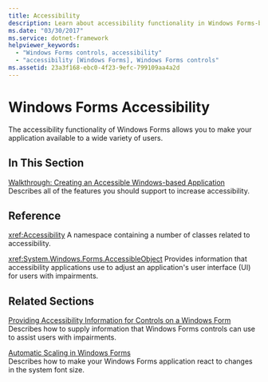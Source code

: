 ```yaml
---
title: Accessibility
description: Learn about accessibility functionality in Windows Forms-based applications with a selection of topics and tutorials.
ms.date: "03/30/2017"
ms.service: dotnet-framework
helpviewer_keywords:
  - "Windows Forms controls, accessibility"
  - "accessibility [Windows Forms], Windows Forms controls"
ms.assetid: 23a3f168-ebc0-4f23-9efc-799109aa4a2d
---
```

# Windows Forms Accessibility

The accessibility functionality of Windows Forms allows you to make your application available to a wide variety of users.

## In This Section

[Walkthrough: Creating an Accessible Windows-based Application](walkthrough-creating-an-accessible-windows-based-application.md)\
Describes all of the features you should support to increase accessibility.

## Reference

<xref:Accessibility>
A namespace containing a number of classes related to accessibility.

<xref:System.Windows.Forms.AccessibleObject>
Provides information that accessibility applications use to adjust an application's user interface (UI) for users with impairments.

## Related Sections

[Providing Accessibility Information for Controls on a Windows Form](../controls/provide-accessibility-information.md)\
Describes how to supply information that Windows Forms controls can use to assist users with impairments.

[Automatic Scaling in Windows Forms](../forms/autoscale.md)\
Describes how to make your Windows Forms application react to changes in the system font size.
